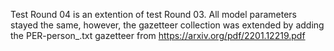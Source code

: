 Test Round 04 is an extention of test Round 03. All model parameters stayed the same, however, the gazetteer collection was extended by adding the PER-person_.txt gazetteer from https://arxiv.org/pdf/2201.12219.pdf
